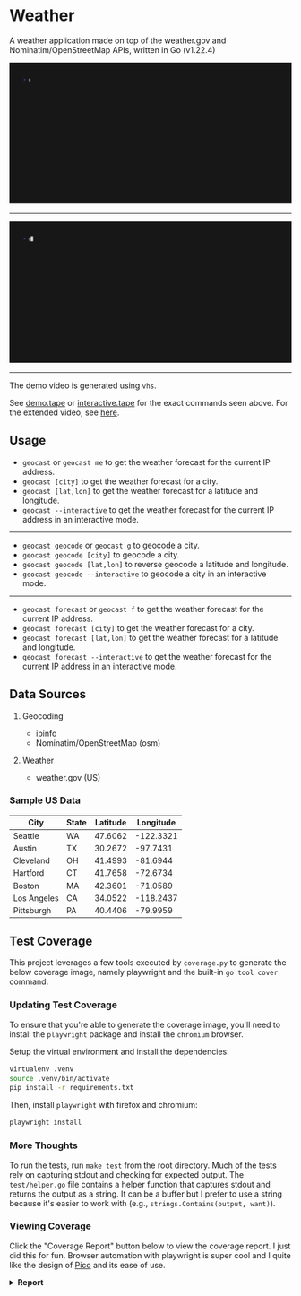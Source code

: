# Weather

A weather application made on top of the weather.gov and Nominatim/OpenStreetMap
APIs, written in Go (v1.22.4)

![Demo Webm](assets/demo.gif)

---

![Interactive Webm](assets/interactive.gif)

---

The demo video is generated using `vhs`.

See [demo.tape](assets/demo.tape) or [interactive.tape](assets/interactive.tape)
for the exact commands seen above. For the extended video, see [here](assets/extended.mp4).

## Usage

- `geocast` or `geocast me` to get the weather forecast for the current IP address.
- `geocast [city]` to get the weather forecast for a city.
- `geocast [lat,lon]` to get the weather forecast for a latitude and longitude.
- `geocast --interactive` to get the weather forecast for the current IP address in an interactive mode.

---

- `geocast geocode` or `geocast g` to geocode a city.
- `geocast geocode [city]` to geocode a city.
- `geocast geocode [lat,lon]` to reverse geocode a latitude and longitude.
- `geocast geocode --interactive` to geocode a city in an interactive mode.

---

- `geocast forecast` or `geocast f` to get the weather forecast for the current IP address.
- `geocast forecast [city]` to get the weather forecast for a city.
- `geocast forecast [lat,lon]` to get the weather forecast for a latitude and longitude.
- `geocast forecast --interactive` to get the weather forecast for the current IP address in an interactive mode.

## Data Sources

1. Geocoding
   - ipinfo
   - Nominatim/OpenStreetMap (osm)

2. Weather
   - weather.gov (US)

### Sample US Data

| City        | State | Latitude | Longitude |
| ----------- | ----- | -------- | --------- |
| Seattle     | WA    | 47.6062  | -122.3321 |
| Austin      | TX    | 30.2672  | -97.7431  |
| Cleveland   | OH    | 41.4993  | -81.6944  |
| Hartford    | CT    | 41.7658  | -72.6734  |
| Boston      | MA    | 42.3601  | -71.0589  |
| Los Angeles | CA    | 34.0522  | -118.2437 |
| Pittsburgh  | PA    | 40.4406  | -79.9959  |

## Test Coverage

This project leverages a few tools executed by `coverage.py` to generate the
below coverage image, namely playwright and the built-in `go tool cover` command.

### Updating Test Coverage

To ensure that you're able to generate the coverage image, you'll need to install
the `playwright` package and install the `chromium` browser.

Setup the virtual environment and install the dependencies:

```bash
virtualenv .venv
source .venv/bin/activate
pip install -r requirements.txt
```

Then, install `playwright` with firefox and chromium:

```bash
playwright install
```

### More Thoughts

To run the tests, run `make test` from the root directory. Much of the tests
rely on capturing stdout and checking for expected output. The `test/helper.go`
file contains a helper function that captures stdout and returns the output as a
string. It can be a buffer but I prefer to use a string because it's easier to
work with (e.g., `strings.Contains(output, want)`).

### Viewing Coverage

Click the "Coverage Report" button below to view the coverage report. I just did this for fun. Browser automation with playwright is super cool and I quite like the design of [Pico](https://picocss.com/) and
its ease of use.

<details>
   <summary>
      <strong>Report</strong>
   </summary>

   ![Coverage Report](assets/coverage.png)
</details>
